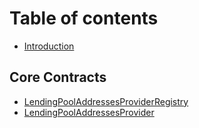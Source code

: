 # Table of contents

* [Introduction](README.md)

## Core Contracts

* [LendingPoolAddressesProviderRegistry](core-contracts/lendingpooladdressesproviderregistry.md)
* [LendingPoolAddressesProvider](core-contracts/lendingpooladdressesprovider.md)
